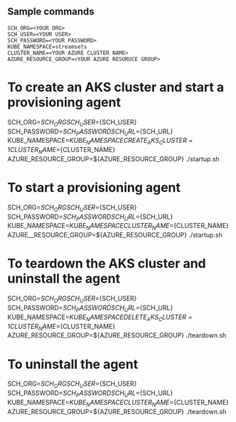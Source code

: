 ## Sample commands

```SCH_URL=<YOUR CONTROL HUB URL>
SCH_ORG=<YOUR ORG>
SCH_USER=<YOUR USER>
SCH_PASSWORD=<YOUR PASSWORD> 
KUBE_NAMESPACE=streamsets
CLUSTER_NAME=<YOUR AZURE CLUSTER NAME>
AZURE_RESOURCE_GROUP=<YOUR AZURE RESORUCE GROUP>
```

# To create an AKS cluster and start a provisioning agent
SCH_ORG=${SCH_ORG} SCH_USER=${SCH_USER} SCH_PASSWORD=${SCH_PASSWORD} SCH_URL=${SCH_URL} KUBE_NAMESPACE=${KUBE_NAMESPACE} CREATE_AKS_CLUSTER=1 CLUSTER_NAME=${CLUSTER_NAME} AZURE_RESOURCE_GROUP=${AZURE_RESOURCE_GROUP} ./startup.sh

# To start a provisioning agent
SCH_ORG=${SCH_ORG} SCH_USER=${SCH_USER} SCH_PASSWORD=${SCH_PASSWORD} SCH_URL=${SCH_URL} KUBE_NAMESPACE=${KUBE_NAMESPACE} CLUSTER_NAME=${CLUSTER_NAME} AZURE__RESOURCE_GROUP=${AZURE_RESOURCE_GROUP} ./startup.sh

# To teardown the AKS cluster and uninstall the agent
SCH_ORG=${SCH_ORG} SCH_USER=${SCH_USER} SCH_PASSWORD=${SCH_PASSWORD} SCH_URL=${SCH_URL} KUBE_NAMESPACE=${KUBE_NAMESPACE} DELETE_AKS_CLUSTER=1 CLUSTER_NAME=${CLUSTER_NAME} AZURE_RESOURCE_GROUP=${AZURE_RESOURCE_GROUP} ./teardown.sh

# To uninstall the agent
SCH_ORG=${SCH_ORG} SCH_USER=${SCH_USER} SCH_PASSWORD=${SCH_PASSWORD} SCH_URL=${SCH_URL} KUBE_NAMESPACE=${KUBE_NAMESPACE} CLUSTER_NAME=${CLUSTER_NAME} AZURE_RESOURCE_GROUP=${AZURE_RESOURCE_GROUP} ./teardown.sh